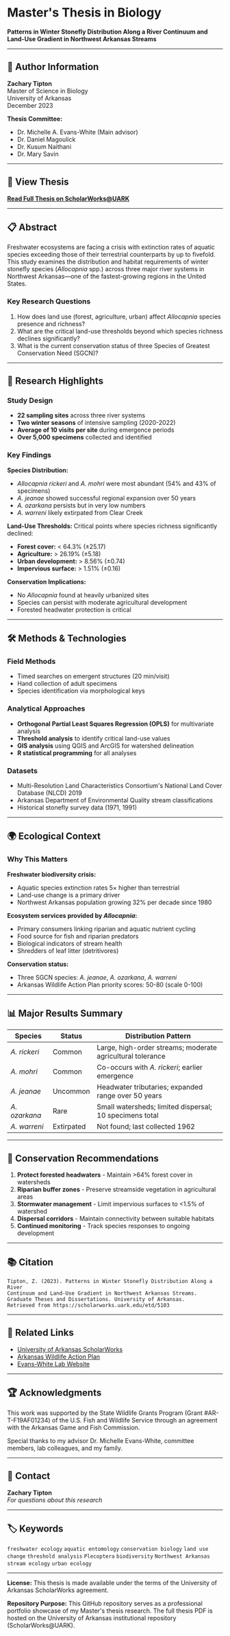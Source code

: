 # Master's Thesis in Biology

**Patterns in Winter Stonefly Distribution Along a River Continuum and Land-Use Gradient in Northwest Arkansas Streams**

---

## 👤 Author Information

**Zachary Tipton**  
Master of Science in Biology  
University of Arkansas  
December 2023

**Thesis Committee:**
- Dr. Michelle A. Evans-White (Main advisor)
- Dr. Daniel Magoulick
- Dr. Kusum Naithani
- Dr. Mary Savin

---

## 📄 View Thesis

**[Read Full Thesis on ScholarWorks@UARK](https://scholarworks.uark.edu/cgi/viewcontent.cgi?article=6656&context=etd)**

---

## 📋 Abstract

Freshwater ecosystems are facing a crisis with extinction rates of aquatic species exceeding those of their terrestrial counterparts by up to fivefold. This study examines the distribution and habitat requirements of winter stonefly species (*Allocapnia* spp.) across three major river systems in Northwest Arkansas—one of the fastest-growing regions in the United States.

### Key Research Questions

1. How does land use (forest, agriculture, urban) affect *Allocapnia* species presence and richness?
2. What are the critical land-use thresholds beyond which species richness declines significantly?
3. What is the current conservation status of three Species of Greatest Conservation Need (SGCN)?

---

## 🔬 Research Highlights

### Study Design
- **22 sampling sites** across three river systems
- **Two winter seasons** of intensive sampling (2020-2022)
- **Average of 10 visits per site** during emergence periods
- **Over 5,000 specimens** collected and identified

### Key Findings

**Species Distribution:**
- *Allocapnia rickeri* and *A. mohri* were most abundant (54% and 43% of specimens)
- *A. jeanae* showed successful regional expansion over 50 years
- *A. ozarkana* persists but in very low numbers
- *A. warreni* likely extirpated from Clear Creek

**Land-Use Thresholds:**
Critical points where species richness significantly declined:
- **Forest cover:** < 64.3% (±25.17)
- **Agriculture:** > 26.19% (±5.18)
- **Urban development:** > 8.56% (±0.74)
- **Impervious surface:** > 1.51% (±0.16)

**Conservation Implications:**
- No *Allocapnia* found at heavily urbanized sites
- Species can persist with moderate agricultural development
- Forested headwater protection is critical

---

## 🛠️ Methods & Technologies

### Field Methods
- Timed searches on emergent structures (20 min/visit)
- Hand collection of adult specimens
- Species identification via morphological keys

### Analytical Approaches
- **Orthogonal Partial Least Squares Regression (OPLS)** for multivariate analysis
- **Threshold analysis** to identify critical land-use values
- **GIS analysis** using QGIS and ArcGIS for watershed delineation
- **R statistical programming** for all analyses

### Datasets
- Multi-Resolution Land Characteristics Consortium's National Land Cover Database (NLCD) 2019
- Arkansas Department of Environmental Quality stream classifications
- Historical stonefly survey data (1971, 1991)

---

## 🌍 Ecological Context

### Why This Matters

**Freshwater biodiversity crisis:**
- Aquatic species extinction rates 5× higher than terrestrial
- Land-use change is a primary driver
- Northwest Arkansas population growing 32% per decade since 1980

**Ecosystem services provided by *Allocapnia*:**
- Primary consumers linking riparian and aquatic nutrient cycling
- Food source for fish and riparian predators
- Biological indicators of stream health
- Shredders of leaf litter (detritivores)

**Conservation status:**
- Three SGCN species: *A. jeanae*, *A. ozarkana*, *A. warreni*
- Arkansas Wildlife Action Plan priority scores: 50-80 (scale 0-100)

---

## 📊 Major Results Summary

| Species | Status | Distribution Pattern |
|---------|--------|---------------------|
| *A. rickeri* | Common | Large, high-order streams; moderate agricultural tolerance |
| *A. mohri* | Common | Co-occurs with *A. rickeri*; earlier emergence |
| *A. jeanae* | Uncommon | Headwater tributaries; expanded range over 50 years |
| *A. ozarkana* | Rare | Small watersheds; limited dispersal; 10 specimens total |
| *A. warreni* | Extirpated | Not found; last collected 1962 |

---

## 🎯 Conservation Recommendations

1. **Protect forested headwaters** - Maintain >64% forest cover in watersheds
2. **Riparian buffer zones** - Preserve streamside vegetation in agricultural areas
3. **Stormwater management** - Limit impervious surfaces to <1.5% of watershed
4. **Dispersal corridors** - Maintain connectivity between suitable habitats
5. **Continued monitoring** - Track species responses to ongoing development

---

## 📚 Citation

```
Tipton, Z. (2023). Patterns in Winter Stonefly Distribution Along a River 
Continuum and Land-Use Gradient in Northwest Arkansas Streams. 
Graduate Theses and Dissertations. University of Arkansas. 
Retrieved from https://scholarworks.uark.edu/etd/5103
```

---

## 🔗 Related Links

- [University of Arkansas ScholarWorks](https://scholarworks.uark.edu/)
- [Arkansas Wildlife Action Plan](https://www.agfc.com/en/resources/arkansas-wildlife-action-plan/)
- [Evans-White Lab Website](https://mevanswh.uark.edu/)

---

## 🏆 Acknowledgments

This work was supported by the State Wildlife Grants Program (Grant #AR-T-F19AF01234) of the U.S. Fish and Wildlife Service through an agreement with the Arkansas Game and Fish Commission.

Special thanks to my advisor Dr. Michelle Evans-White, committee members, lab colleagues, and my family.

---

## 📧 Contact

**Zachary Tipton**  
*For questions about this research*

---

## 🏷️ Keywords

`freshwater ecology` `aquatic entomology` `conservation biology` `land use change` `threshold analysis` `Plecoptera` `biodiversity` `Northwest Arkansas` `stream ecology` `urban ecology`

---

**License:** This thesis is made available under the terms of the University of Arkansas ScholarWorks agreement.

**Repository Purpose:** This GitHub repository serves as a professional portfolio showcase of my Master's thesis research. The full thesis PDF is hosted on the University of Arkansas institutional repository (ScholarWorks@UARK).
